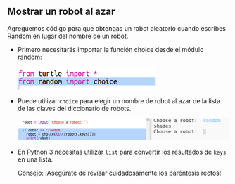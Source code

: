 ## Mostrar un robot al azar

Agreguemos código para que obtengas un robot aleatorio cuando escribes Random en lugar del nombre de un robot.

+ Primero necesitarás importar la función choice desde el módulo random:
    
    ![captura de pantalla](images/robotrumps-random.png)

+ Puede utilizar `choice` para elegir un nombre de robot al azar de la lista de las claves del diccionario de robots.
    
    ![captura de pantalla](images/robotrumps-choice.png)

+ En Python 3 necesitas utilizar `list` para convertir los resultados de `keys` en una lista.
    
    Consejo: ¡Asegúrate de revisar cuidadosamente los paréntesis rectos!